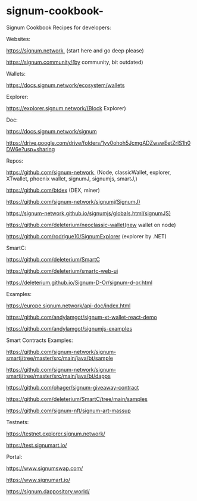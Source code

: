 # signum-cookbook-
Signum Cookbook Recipes for developers:

Websites:

https://signum.network  (start here and go deep please)

https://signum.community/(by community, bit outdated)

Wallets:

https://docs.signum.network/ecosystem/wallets

Explorer:

https://explorer.signum.network/(Block Explorer)

Doc:

https://docs.signum.network/signum

https://drive.google.com/drive/folders/1yv0ohoh5JcmgADZwswEetZrlS1h0DW6e?usp=sharing

Repos:

https://github.com/signum-network  (Node, classicWallet, explorer, XTwallet, phoenix wallet, signumJ, signumjs, smartJ,)

https://github.com/btdex (DEX, miner)

https://github.com/signum-network/signumj(SignumJ)

https://signum-network.github.io/signumjs/globals.html(signumJS)

https://github.com/deleterium/neoclassic-wallet(new wallet on node)

https://github.com/rodrigue10/SignumExplorer (explorer by .NET)

SmartC:

https://github.com/deleterium/SmartC

https://github.com/deleterium/smartc-web-ui

https://deleterium.github.io/Signum-D-Or/signum-d-or.html

Examples:

https://europe.signum.network/api-doc/index.html

https://github.com/andylamgot/signum-xt-wallet-react-demo

https://github.com/andylamgot/signumjs-examples

Smart Contracts Examples:

https://github.com/signum-network/signum-smartj/tree/master/src/main/java/bt/sample

https://github.com/signum-network/signum-smartj/tree/master/src/main/java/bt/dapps

https://github.com/ohager/signum-giveaway-contract

https://github.com/deleterium/SmartC/tree/main/samples

https://github.com/signum-nft/signum-art-massup

Testnets:

https://testnet.explorer.signum.network/

https://test.signumart.io/

Portal:

https://www.signumswap.com/

https://www.signumart.io/

https://signum.dappository.world/
